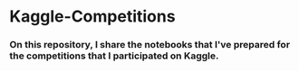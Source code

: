 # Kaggle-Competitions


### On this repository, I share the notebooks that I've prepared for the competitions that I participated on Kaggle. 
